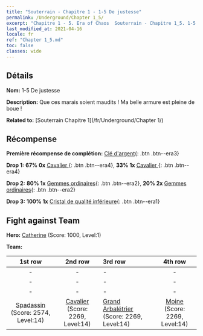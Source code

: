 ```yaml
---
title: "Souterrain - Chapitre 1 - 1-5 De justesse"
permalink: /Underground/Chapter 1_5/
excerpt: "Chapitre 1 - 5. Era of Chaos  Souterrain - Chapitre 1_5. 1-5 De justesse"
last_modified_at: 2021-04-16
locale: fr
ref: "Chapter 1_5.md"
toc: false
classes: wide
---
```


## Détails

 **Nom:** 1-5 De justesse

 **Description:** Que ces marais soient maudits ! Ma belle armure est pleine de boue !

 **Related to:** [Souterrain Chapitre 1](/fr/Underground/Chapter 1/)

## Récompense

 **Première récompense de complétion:** [Clé d'argent](/fr/Items/con_693/){: .btn .btn--era3}

 **Drop 1:** **67% 0x** [Cavalier ](/fr/Items/unt_195/){: .btn .btn--era4}, **33% 1x** [Cavalier ](/fr/Items/unt_195/){: .btn .btn--era4}

 **Drop 2:** **80% 1x** [Gemmes ordinaires](/fr/Items/mat_10/){: .btn .btn--era2}, **20% 2x** [Gemmes ordinaires](/fr/Items/mat_10/){: .btn .btn--era2}

 **Drop 3:** **100% 1x** [Cristal de qualité inférieure](/fr/Items/mat_5/){: .btn .btn--era1}


## Fight against Team
 **Hero:** [Catherine](/fr/heroes/Catherine/) (Score: 1000, Level:1)

 **Team:**


  | 1st row | 2nd row | 3rd row | 4th row |
  |:----:|:----:|:----|:----:|
  | - | - | - | - |
  | - | - | - | - |
  | - | - | - | - |
  | [Spadassin](/fr/units/Swordsman/) (Score: 2574, Level:14)  | [Cavalier](/fr/units/Cavalier/) (Score: 2269, Level:14)  | [Grand Arbalétrier](/fr/units/Marksman/) (Score: 2269, Level:14)  | [Moine](/fr/units/Monk/) (Score: 2269, Level:14)  |


